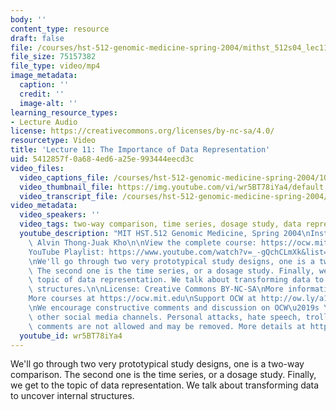 ```yaml
---
body: ''
content_type: resource
draft: false
file: /courses/hst-512-genomic-medicine-spring-2004/mithst_512s04_lec11_360p_16_9.mp4
file_size: 75157382
file_type: video/mp4
image_metadata:
  caption: ''
  credit: ''
  image-alt: ''
learning_resource_types:
- Lecture Audio
license: https://creativecommons.org/licenses/by-nc-sa/4.0/
resourcetype: Video
title: 'Lecture 11: The Importance of Data Representation'
uid: 5412857f-0a68-4ed6-a25e-993444eecd3c
video_files:
  video_captions_file: /courses/hst-512-genomic-medicine-spring-2004/1QzfuTQUpnSBjcFYgZrTdDr7TyQ0lN4B__transcript.webvtt
  video_thumbnail_file: https://img.youtube.com/vi/wr5BT78iYa4/default.jpg
  video_transcript_file: /courses/hst-512-genomic-medicine-spring-2004/1QzfuTQUpnSBjcFYgZrTdDr7TyQ0lN4B__transcript.pdf
video_metadata:
  video_speakers: ''
  video_tags: two-way comparison, time series, dosage study, data representation
  youtube_description: "MIT HST.512 Genomic Medicine, Spring 2004\nInstructor: Dr.\
    \ Alvin Thong-Juak Kho\n\nView the complete course: https://ocw.mit.edu/courses/hst-512-genomic-medicine-spring-2004/\n\
    YouTube Playlist: https://www.youtube.com/watch?v=_-gQchCLmXk&list=PLUl4u3cNGP613PJMNmRjAIdBr76goU1V5\n\
    \nWe'll go through two very prototypical study designs, one is a two-way comparison.\
    \ The second one is the time series, or a dosage study. Finally, we get to the\
    \ topic of data representation. We talk about transforming data to uncover internal\
    \ structures.\n\nLicense: Creative Commons BY-NC-SA\nMore information at https://ocw.mit.edu/terms\n\
    More courses at https://ocw.mit.edu\nSupport OCW at http://ow.ly/a1If50zVRlQ\n\
    \nWe encourage constructive comments and discussion on OCW\u2019s YouTube and\
    \ other social media channels. Personal attacks, hate speech, trolling, and inappropriate\
    \ comments are not allowed and may be removed. More details at https://ocw.mit.edu/comments."
  youtube_id: wr5BT78iYa4
---
```

We'll go through two very prototypical study designs, one is a two-way comparison. The second one is the time series, or a dosage study. Finally, we get to the topic of data representation. We talk about transforming data to uncover internal structures.